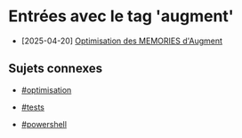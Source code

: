 # Entrées avec le tag 'augment'

- [2025-04-20] [Optimisation des MEMORIES d'Augment](../entries/2025-04-20-optimisation-memories-augment.md)

## Sujets connexes

- [#optimisation](optimisation.md)

- [#tests](tests.md)

- [#powershell](powershell.md)

